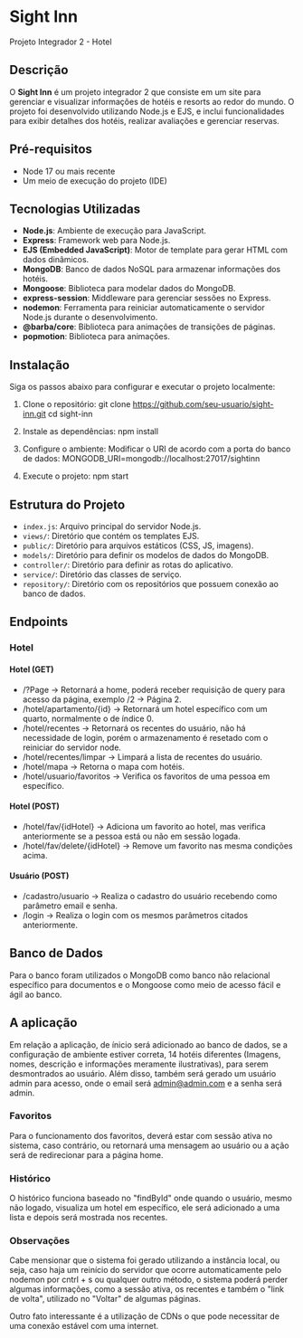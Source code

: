 # Sight Inn

Projeto Integrador 2 - Hotel

## Descrição

O **Sight Inn** é um projeto integrador 2 que consiste em um site para gerenciar e visualizar informações de hotéis e resorts ao redor do mundo. O projeto foi desenvolvido utilizando Node.js e EJS, e inclui funcionalidades para exibir detalhes dos hotéis, realizar avaliações e gerenciar reservas.


## Pré-requisitos
- Node 17 ou mais recente
- Um meio de execução do projeto (IDE)

## Tecnologias Utilizadas

- **Node.js**: Ambiente de execução para JavaScript.
- **Express**: Framework web para Node.js.
- **EJS (Embedded JavaScript)**: Motor de template para gerar HTML com dados dinâmicos.
- **MongoDB**: Banco de dados NoSQL para armazenar informações dos hotéis.
- **Mongoose**: Biblioteca para modelar dados do MongoDB.
- **express-session**: Middleware para gerenciar sessões no Express.
- **nodemon**: Ferramenta para reiniciar automaticamente o servidor Node.js durante o desenvolvimento.
- **@barba/core**: Biblioteca para animações de transições de páginas.
- **popmotion**: Biblioteca para animações.

## Instalação

Siga os passos abaixo para configurar e executar o projeto localmente:

1. Clone o repositório:
    git clone https://github.com/seu-usuario/sight-inn.git
    cd sight-inn
2. Instale as dependências:
    npm install

3. Configure o ambiente:
    Modificar o URI de acordo com a porta do banco de dados: 
    MONGODB_URI=mongodb://localhost:27017/sightinn

5. Execute o projeto:
    npm start

## Estrutura do Projeto

- `index.js`: Arquivo principal do servidor Node.js.
- `views/`: Diretório que contém os templates EJS.
- `public/`: Diretório para arquivos estáticos (CSS, JS, imagens).
- `models/`: Diretório para definir os modelos de dados do MongoDB.
- `controller/`: Diretório para definir as rotas do aplicativo.
- `service/`:  Diretório das classes de serviço.
- `repository/`: Diretório com os repositórios que possuem conexão ao banco de dados.

## Endpoints

### Hotel

#### Hotel (GET) 
- /?Page -> Retornará a home, poderá receber requisição de query para acesso da página, exemplo /2 -> Página 2.
- /hotel/apartamento/{id} -> Retornará um hotel específico com um quarto, normalmente o de índice 0.
- /hotel/recentes -> Retornará os recentes do usuário, não há necessidade de login, porém o armazenamento é resetado com o reiniciar do servidor node.
- /hotel/recentes/limpar -> Limpará a lista de recentes do usuário.
- /hotel/mapa -> Retorna o mapa com hotéis.
- /hotel/usuario/favoritos -> Verifica os favoritos de uma pessoa em específico.

#### Hotel (POST)
- /hotel/fav/{idHotel} -> Adiciona um favorito ao hotel, mas verifica anteriormente se a pessoa está ou não em sessão logada.
- /hotel/fav/delete/{idHotel} -> Remove um favorito nas mesma condições acima.



#### Usuário (POST)
- /cadastro/usuario -> Realiza o cadastro do usuário recebendo como parâmetro email e senha.
- /login -> Realiza o login com os mesmos parâmetros citados anteriormente.


## Banco de Dados
Para o banco foram utilizados o MongoDB como banco não relacional específico para documentos e o Mongoose como meio de acesso fácil e ágil ao banco.

## A aplicação
Em relação a aplicação, de ínicio será adicionado ao banco de dados, se a configuração de ambiente estiver correta, 14 hotéis diferentes (Imagens, nomes, descrição e informações meramente ilustrativas), para serem desmontrados ao usuário. Além disso, também será gerado um usuário admin para acesso, onde o email será admin@admin.com e a senha será admin.

### Favoritos
Para o funcionamento dos favoritos, deverá estar com sessão ativa no sistema, caso contrário, ou retornará uma mensagem ao usuário ou a ação será de redirecionar para a página home.

### Histórico
O histórico funciona baseado no "findById" onde quando o usuário, mesmo não logado, visualiza um hotel em específico, ele será adicionado a uma lista e depois será mostrada nos recentes.

### Observações
Cabe mensionar que o sistema foi gerado utilizando a instância local, ou seja, caso haja um reinício do servidor que ocorre automaticamente pelo nodemon por cntrl + s ou qualquer outro método, o sistema poderá perder algumas informações, como a sessão ativa, os recentes e também o "link de volta", utilizado no "Voltar" de algumas páginas.

Outro fato interessante é a utilização de CDNs o que pode necessitar de uma conexão estável com uma internet.
